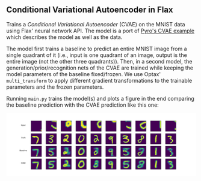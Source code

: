 ## Conditional Variational Autoencoder in Flax

Trains a *Conditional Variational Autoencoder* (CVAE) on the MNIST data using Flax' neural network API. 
The model is a port of [Pyro's CVAE example](https://pyro.ai/examples/cvae.html) which describes the model as well as the data.

The model first trains a baseline to predict an entire MNIST image from a single quadrant of it (i.e., input is one quadrant of an image, output is the entire image (not the other three quadrants)).
Then, in a second model, the generation/prior/recognition nets of the CVAE are trained while keeping the model parameters of the baseline fixed/frozen.
We use Optax' `multi_transform` to apply different gradient transformations to the trainable parameters and the frozen parameters.

Running `main.py` trains the model(s) and plots a figure in the end comparing the baseline prediction with the CVAE prediction like this one:

![CVAE prediction](./assets/cvae_predictions.png) 



